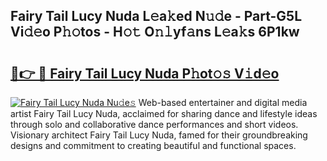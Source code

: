 ## Fairy Tail Lucy Nuda L𝚎a𝚔ed N𝚞𝚍e - Part-G5L Vi𝚍𝚎o P𝚑𝚘tos - H𝚘𝚝 O𝚗𝚕yf𝚊ns L𝚎a𝚔s 6P1kw

# <h2><a href="http://kfdsy6.oniu.top/?m=Fairy+Tail+Lucy+Nuda">🔗👉 🔴 Fairy Tail Lucy Nuda P𝚑ot𝚘𝚜 V𝚒d𝚎o</a></h2>

[![Fairy Tail Lucy Nuda Nu𝚍e𝚜](https://i.imgur.com/0qMVB7G.gif)](http://kfdsy6.oniu.top/?m=Fairy+Tail+Lucy+Nuda)
Web-based entertainer and digital media artist Fairy Tail Lucy Nuda, acclaimed for sharing dance and lifestyle ideas through solo and collaborative dance performances and short videos. Visionary architect Fairy Tail Lucy Nuda, famed for their groundbreaking designs and commitment to creating beautiful and functional spaces.  
